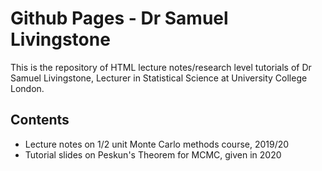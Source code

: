 # Github Pages - Dr Samuel Livingstone
This is the repository of HTML lecture notes/research level tutorials of Dr Samuel Livingstone, Lecturer in Statistical Science at University College London.

## Contents

- Lecture notes on 1/2 unit Monte Carlo methods course, 2019/20
- Tutorial slides on Peskun's Theorem for MCMC, given in 2020
